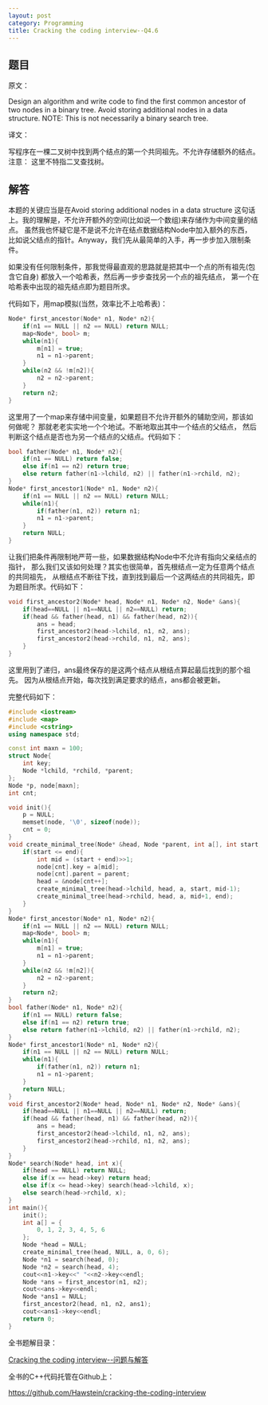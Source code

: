 ```yaml
---
layout: post
category: Programming
title: Cracking the coding interview--Q4.6
---
```


## 题目

原文：

Design an algorithm and write code to find the first common ancestor 
of two nodes in a binary tree. Avoid storing additional nodes in a 
data structure. NOTE: This is not necessarily a binary search tree.

译文：

写程序在一棵二叉树中找到两个结点的第一个共同祖先。不允许存储额外的结点。注意：
这里不特指二叉查找树。

## 解答

本题的关键应当是在Avoid storing additional nodes in a data structure
这句话上。我的理解是，不允许开额外的空间(比如说一个数组)来存储作为中间变量的结点。
虽然我也怀疑它是不是说不允许在结点数据结构Node中加入额外的东西，
比如说父结点的指针。Anyway，我们先从最简单的入手，再一步步加入限制条件。

如果没有任何限制条件，那我觉得最直观的思路就是把其中一个点的所有祖先(包含它自身)
都放入一个哈希表，然后再一步步查找另一个点的祖先结点，
第一个在哈希表中出现的祖先结点即为题目所求。

代码如下，用map模拟(当然，效率比不上哈希表)：

```cpp
Node* first_ancestor(Node* n1, Node* n2){
    if(n1 == NULL || n2 == NULL) return NULL;
    map<Node*, bool> m;
    while(n1){
        m[n1] = true;
        n1 = n1->parent;
    }
    while(n2 && !m[n2]){
        n2 = n2->parent;
    }
    return n2;
}
```

这里用了一个map来存储中间变量，如果题目不允许开额外的辅助空间，那该如何做呢？
那就老老实实地一个个地试。不断地取出其中一个结点的父结点，
然后判断这个结点是否也为另一个结点的父结点。代码如下：

```cpp
bool father(Node* n1, Node* n2){
    if(n1 == NULL) return false;
    else if(n1 == n2) return true;
    else return father(n1->lchild, n2) || father(n1->rchild, n2);
}
Node* first_ancestor1(Node* n1, Node* n2){
    if(n1 == NULL || n2 == NULL) return NULL;
    while(n1){
        if(father(n1, n2)) return n1;
        n1 = n1->parent;
    }
    return NULL;
}
```

让我们把条件再限制地严苛一些，如果数据结构Node中不允许有指向父亲结点的指针，
那么我们又该如何处理？其实也很简单，首先根结点一定为任意两个结点的共同祖先，
从根结点不断往下找，直到找到最后一个这两结点的共同祖先，即为题目所求。代码如下：

```cpp
void first_ancestor2(Node* head, Node* n1, Node* n2, Node* &ans){
    if(head==NULL || n1==NULL || n2==NULL) return;
    if(head && father(head, n1) && father(head, n2)){
        ans = head;
        first_ancestor2(head->lchild, n1, n2, ans);
        first_ancestor2(head->rchild, n1, n2, ans);
    }
}
```

这里用到了递归，ans最终保存的是这两个结点从根结点算起最后找到的那个祖先。
因为从根结点开始，每次找到满足要求的结点，ans都会被更新。

完整代码如下：

```cpp
#include <iostream>
#include <map>
#include <cstring>
using namespace std;

const int maxn = 100;
struct Node{
    int key;
    Node *lchild, *rchild, *parent;
};
Node *p, node[maxn];
int cnt;

void init(){
    p = NULL;
    memset(node, '\0', sizeof(node));
    cnt = 0;
}
void create_minimal_tree(Node* &head, Node *parent, int a[], int start, int end){
    if(start <= end){
        int mid = (start + end)>>1;
        node[cnt].key = a[mid];
        node[cnt].parent = parent;
        head = &node[cnt++];
        create_minimal_tree(head->lchild, head, a, start, mid-1);
        create_minimal_tree(head->rchild, head, a, mid+1, end);
    }
}
Node* first_ancestor(Node* n1, Node* n2){
    if(n1 == NULL || n2 == NULL) return NULL;
    map<Node*, bool> m;
    while(n1){
        m[n1] = true;
        n1 = n1->parent;
    }
    while(n2 && !m[n2]){
        n2 = n2->parent;
    }
    return n2;
}
bool father(Node* n1, Node* n2){
    if(n1 == NULL) return false;
    else if(n1 == n2) return true;
    else return father(n1->lchild, n2) || father(n1->rchild, n2);
}
Node* first_ancestor1(Node* n1, Node* n2){
    if(n1 == NULL || n2 == NULL) return NULL;
    while(n1){
        if(father(n1, n2)) return n1;
        n1 = n1->parent;
    }
    return NULL;
}
void first_ancestor2(Node* head, Node* n1, Node* n2, Node* &ans){
    if(head==NULL || n1==NULL || n2==NULL) return;
    if(head && father(head, n1) && father(head, n2)){
        ans = head;
        first_ancestor2(head->lchild, n1, n2, ans);
        first_ancestor2(head->rchild, n1, n2, ans);
    }
}
Node* search(Node* head, int x){
    if(head == NULL) return NULL;
    else if(x == head->key) return head;
    else if(x <= head->key) search(head->lchild, x);
    else search(head->rchild, x);
}
int main(){
	init();
    int a[] = {
        0, 1, 2, 3, 4, 5, 6
    };
    Node *head = NULL;
    create_minimal_tree(head, NULL, a, 0, 6);
    Node *n1 = search(head, 0);
    Node *n2 = search(head, 4);
    cout<<n1->key<<" "<<n2->key<<endl;
    Node *ans = first_ancestor(n1, n2);
    cout<<ans->key<<endl;
    Node *ans1 = NULL;
    first_ancestor2(head, n1, n2, ans1);
    cout<<ans1->key<<endl;
    return 0;
}
```


全书题解目录：

[Cracking the coding interview--问题与解答](/posts/ctci-solutions-contents.html)

全书的C++代码托管在Github上：

<https://github.com/Hawstein/cracking-the-coding-interview>
